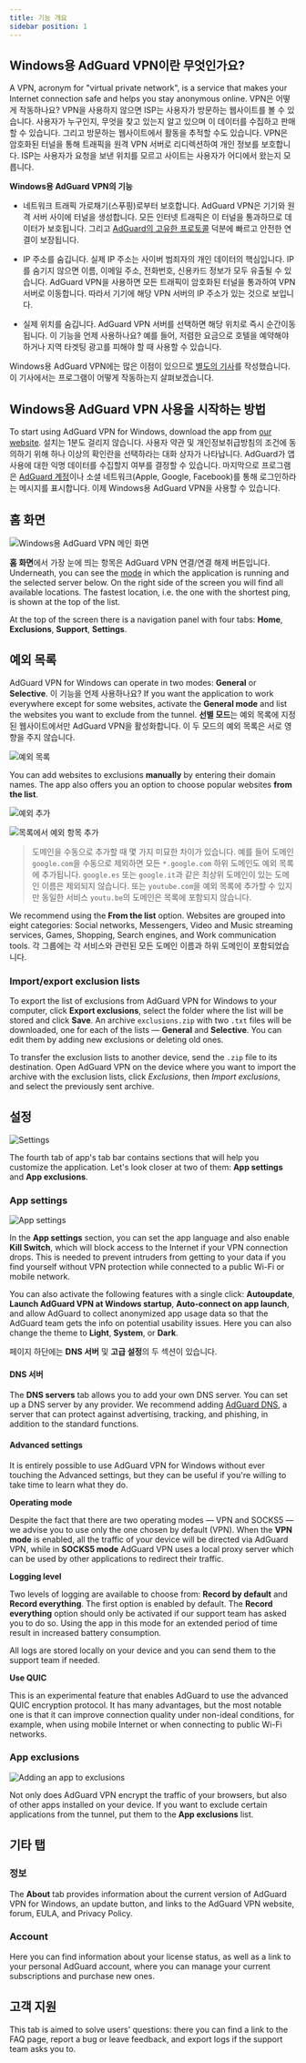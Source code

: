 ```yaml
---
title: 기능 개요
sidebar position: 1
---
```


## Windows용 AdGuard VPN이란 무엇인가요?

A VPN, acronym for "virtual private network", is a service that makes your Internet connection safe and helps you stay anonymous online. VPN은 어떻게 작동하나요? VPN을 사용하지 않으면 ISP는 사용자가 방문하는 웹사이트를 볼 수 있습니다. 사용자가 누구인지, 무엇을 찾고 있는지 알고 있으며 이 데이터를 수집하고 판매할 수 있습니다. 그리고 방문하는 웹사이트에서 활동을 추적할 수도 있습니다. VPN은 암호화된 터널을 통해 트래픽을 원격 VPN 서버로 리디렉션하여 개인 정보를 보호합니다. ISP는 사용자가 요청을 보낸 위치를 모르고 사이트는 사용자가 어디에서 왔는지 모릅니다.

**Windows용 AdGuard VPN의 기능**

* 네트워크 트래픽 가로채기(스푸핑)로부터 보호합니다. AdGuard VPN은 기기와 원격 서버 사이에 터널을 생성합니다. 모든 인터넷 트래픽은 이 터널을 통과하므로 데이터가 보호됩니다. 그리고 [AdGuard의 고유한 프로토콜](/general/adguard-vpn-protocol.mdx) 덕분에 빠르고 안전한 연결이 보장됩니다.

* IP 주소를 숨깁니다. 실제 IP 주소는 사이버 범죄자의 개인 데이터의 핵심입니다. IP를 숨기지 않으면 이름, 이메일 주소, 전화번호, 신용카드 정보가 모두 유출될 수 있습니다. AdGuard VPN을 사용하면 모든 트래픽이 암호화된 터널을 통과하여 VPN 서버로 이동합니다. 따라서 기기에 해당 VPN 서버의 IP 주소가 있는 것으로 보입니다.

* 실제 위치를 숨깁니다. AdGuard VPN 서버를 선택하면 해당 위치로 즉시 순간이동됩니다. 이 기능을 언제 사용하나요? 예를 들어, 저렴한 요금으로 호텔을 예약해야 하거나 지역 타겟팅 광고를 피해야 할 때 사용할 수 있습니다.

Windows용 AdGuard VPN에는 많은 이점이 있으므로 [별도의 기사](/general/why-adguard-vpn.md)를 작성했습니다. 이 기사에서는 프로그램이 어떻게 작동하는지 살펴보겠습니다.

## Windows용 AdGuard VPN 사용을 시작하는 방법

To start using AdGuard VPN for Windows, download the app from [our website](https://adguard-vpn.com/welcome.html). 설치는 1분도 걸리지 않습니다. 사용자 약관 및 개인정보취급방침의 조건에 동의하기 위해 하나 이상의 확인란을 선택하라는 대화 상자가 나타납니다. AdGuard가 앱 사용에 대한 익명 데이터를 수집할지 여부를 결정할 수 있습니다. 마지막으로 프로그램은 [AdGuard 계정](https://auth.adguard.com/login.html)이나 소셜 네트워크(Apple, Google, Facebook)를 통해 로그인하라는 메시지를 표시합니다. 이제 Windows용 AdGuard VPN을 사용할 수 있습니다.


## 홈 화면

![Windows용 AdGuard VPN 메인 화면](https://cdn.adguard.com/content/release_notes/vpn/windows/v2.0/new_main_window_en.png)

**홈 화면**에서 가장 눈에 띄는 항목은 AdGuard VPN 연결/연결 해제 버튼입니다. Underneath, you can see the [mode](#exclusions) in which the application is running and the selected server below. On the right side of the screen you will find all available locations. The fastest location, i.e. the one with the shortest ping, is shown at the top of the list.

At the top of the screen there is a navigation panel with four tabs: **Home**, **Exclusions**, **Support**, **Settings**.


## 예외 목록

AdGuard VPN for Windows can operate in two modes: **General** or **Selective**. 이 기능을 언제 사용하나요? If you want the application to work everywhere except for some websites, activate the **General mode** and list the websites you want to exclude from the tunnel. **선별 모드**는 예외 목록에 지정된 웹사이트에서만 AdGuard VPN을 활성화합니다. 이 두 모드의 예외 목록은 서로 영향을 주지 않습니다.

![예외 목록](https://cdn.adguard.com/content/kb/VPN/windows/exclusions_en.png)

You can add websites to exclusions **manually** by entering their domain names. The app also offers you an option to choose popular websites **from the list**.

![예외 추가](https://cdn.adguard.com/content/kb/VPN/windows/exclusions_add_en.png)

![목록에서 예외 항목 추가](https://cdn.adguard.com/content/kb/VPN/windows/exclusions_from_list_en.png)

> 도메인을 수동으로 추가할 때 몇 가지 미묘한 차이가 있습니다. 예를 들어 도메인 `google.com`을 수동으로 제외하면 모든 `*.google.com` 하위 도메인도 예외 목록에 추가됩니다. `google.es` 또는 `google.it`과 같은 최상위 도메인이 있는 도메인 이름은 제외되지 않습니다. 또는 `youtube.com`을 예외 목록에 추가할 수 있지만 동일한 서비스 `youtu.be`의 도메인은 목록에 포함되지 않습니다.

We recommend using the **From the list** option. Websites are grouped into eight categories: Social networks, Messengers, Video and Music streaming services, Games, Shopping, Search engines, and Work communication tools. 각 그룹에는 각 서비스와 관련된 모든 도메인 이름과 하위 도메인이 포함되었습니다.

### Import/export exclusion lists

To export the list of exclusions from AdGuard VPN for Windows to your computer, click **Export exclusions**, select the folder where the list will be stored and click **Save**. An archive `exclusions.zip` with two `.txt` files will be downloaded, one for each of the lists — **General** and **Selective**. You can edit them by adding new exclusions or deleting old ones.

To transfer the exclusion lists to another device, send the `.zip` file to its destination. Open AdGuard VPN on the device where you want to import the archive with the exclusion lists, click *Exclusions*, then *Import exclusions*, and select the previously sent archive.

## 설정

![Settings](https://cdn.adguard.com/content/release_notes/vpn/windows/v2.0/settings_en.png)

The fourth tab of app's tab bar contains sections that will help you customize the application. Let's look closer at two of them: **App settings** and **App exclusions**.


### App settings

![App settings](https://cdn.adguard.com/content/release_notes/vpn/windows/v2.0/app_settings_en.png)

In the **App settings** section, you can set the app language and also enable **Kill Switch**, which will block access to the Internet if your VPN connection drops. This is needed to prevent intruders from getting to your data if you find yourself without VPN protection while connected to a public Wi-Fi or mobile network.

You can also activate the following features with a single click: **Autoupdate**, **Launch AdGuard VPN at Windows startup**, **Auto-connect on app launch**, and allow AdGuard to collect anonymized app usage data so that the AdGuard team gets the info on potential usability issues. Here you can also change the theme to **Light**, **System**, or **Dark**.

페이지 하단에는 **DNS 서버** 및 **고급 설정**의 두 섹션이 있습니다.

#### DNS 서버

The **DNS servers** tab allows you to add your own DNS server. You can set up a DNS server by any provider. We recommend adding [AdGuard DNS](https://kb.adguard.com/en/general/dns-providers#adguard-dns), a server that can protect against advertising, tracking, and phishing, in addition to the standard functions.

#### Advanced settings

It is entirely possible to use AdGuard VPN for Windows without ever touching the Advanced settings, but they can be useful if you're willing to take time to learn what they do.

**Operating mode**

Despite the fact that there are two operating modes — VPN and SOCKS5 — we advise you to use only the one chosen by default (VPN). When the **VPN mode** is enabled, all the traffic of your device will be directed via AdGuard VPN, while in **SOCKS5 mode** AdGuard VPN uses a local proxy server which can be used by other applications to redirect their traffic.

**Logging level**

Two levels of logging are available to choose from: **Record by default** and **Record everything**. The first option is enabled by default. The **Record everything** option should only be activated if our support team has asked you to do so. Using the app in this mode for an extended period of time result in increased battery consumption.

All logs are stored locally on your device and you can send them to the support team if needed.

**Use QUIC**

This is an experimental feature that enables AdGuard to use the advanced QUIC encryption protocol. It has many advantages, but the most notable one is that it can improve connection quality under non-ideal conditions, for example, when using mobile Internet or when connecting to public Wi-Fi networks.


### App exclusions

![Adding an app to exclusions](https://cdn.adguard.com/content/release_notes/vpn/windows/v2.0/add_app_en.png)

Not only does AdGuard VPN encrypt the traffic of your browsers, but also of other apps installed on your device. If you want to exclude certain applications from the tunnel, put them to the **App exclusions** list.

## 기타 탭

### 정보

The **About** tab provides information about the current version of AdGuard VPN for Windows, an update button, and links to the AdGuard VPN website, forum, EULA, and Privacy Policy.

### Account

Here you can find information about your license status, as well as a link to your personal AdGuard account, where you can manage your current subscriptions and purchase new ones.

## 고객 지원

This tab is aimed to solve users' questions: there you can find a link to the FAQ page, report a bug or leave feedback, and export logs if the support team asks you to.